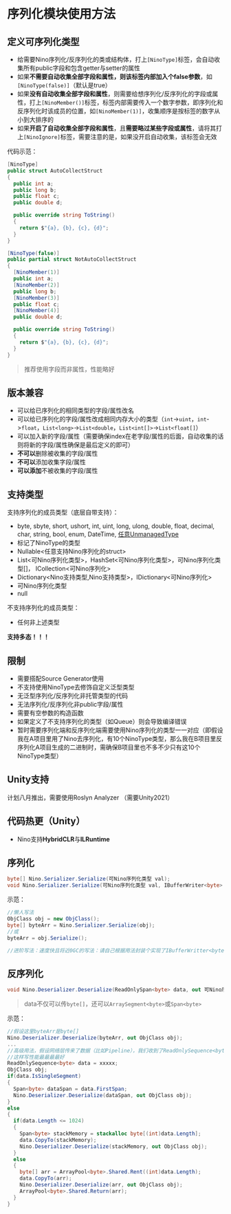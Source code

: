 # 序列化模块使用方法

## 定义可序列化类型

- 给需要Nino序列化/反序列化的类或结构体，打上```[NinoType]```标签，会自动收集所有public字段和包含getter与setter的属性
- 如果**不需要自动收集全部字段和属性，则该标签内部加入个false参数**，如```[NinoType(false)]```（默认是true）
- 如果**没有自动收集全部字段和属性**，则需要给想序列化/反序列化的字段或属性，打上```[NinoMember()]```标签，标签内部需要传入一个数字参数，即序列化和反序列化时该成员的位置，如```[NinoMember(1)]```，收集顺序是按标签的数字从小到大排序的
- 如果**开启了自动收集全部字段和属性**，且**需要略过某些字段或属性**，请将其打上```[NinoIgnore]```标签，需要注意的是，如果没开启自动收集，该标签会无效

代码示范：

```csharp
[NinoType]
public struct AutoCollectStruct
{
  public int a;
  public long b;
  public float c;
  public double d;

  public override string ToString()
  {
    return $"{a}, {b}, {c}, {d}";
  }
}

[NinoType(false)]
public partial struct NotAutoCollectStruct
{
  [NinoMember(1)]
  public int a;
  [NinoMember(2)]
  public long b;
  [NinoMember(3)]
  public float c;
  [NinoMember(4)]
  public double d;

  public override string ToString()
  {
    return $"{a}, {b}, {c}, {d}";
  }
}
```

> 推荐使用字段而非属性，性能略好

## 版本兼容

- 可以给已序列化的相同类型的字段/属性改名
- 可以给已序列化的字段/属性改成相同内存大小的类型（`int`->`uint`，`int`->`float`，`List<long>`->`List<double`，`List<int[]>`->`List<float[]`）
- 可以加入新的字段/属性（需要确保index在老字段/属性的后面，自动收集的话则将新的字段/属性确保是最后定义的即可）
- **不可以**删除被收集的字段/属性
- **不可以**添加收集字段/属性
- **可以添加**不被收集的字段/属性

## 支持类型

支持序列化的成员类型（底层自带支持）：

- byte, sbyte, short, ushort, int, uint, long, ulong, double, float, decimal, char, string, bool, enum, DateTime, [任意UnmanagedType](https://learn.microsoft.com/en-us/dotnet/csharp/language-reference/builtin-types/unmanaged-types)
- 标记了NinoType的类型
- Nullable<任意支持Nino序列化的struct>
- List<可Nino序列化类型>，HashSet<可Nino序列化类型>，可Nino序列化类型[]， ICollection<可Nino序列化>
- Dictionary<Nino支持类型,Nino支持类型>，IDictionary<可Nino序列化>
- 可Nino序列化类型
- null

不支持序列化的成员类型：

- 任何非上述类型

**支持多态！！！**

## 限制

- 需要搭配Source Generator使用
- 不支持使用NinoType去修饰自定义泛型类型
- 无泛型序列化/反序列化非托管类型的代码
- 无法序列化/反序列化非public字段/属性
- 需要有空参数的构造函数
- 如果定义了不支持序列化的类型（如Queue）则会导致编译错误
- 暂时需要序列化端和反序列化端需要使用Nino序列化的类型一一对应（即假设我在A项目里用了Nino去序列化，有10个NinoType类型，那么我在B项目里反序列化A项目生成的二进制时，需确保B项目里也不多不少只有这10个NinoType类型）

## Unity支持

计划八月推出，需要使用Roslyn Analyzer （需要Unity2021）

## 代码热更（Unity）

- Nino支持**HybridCLR**与**ILRuntime**

## 序列化

```csharp
byte[] Nino.Serializer.Serialize(可Nino序列化类型 val);
void Nino.Serializer.Serialize(可Nino序列化类型 val, IBufferWriter<byte> bufferWriter);
```

示范：

```csharp
//懒人写法
ObjClass obj = new ObjClass();
byte[] byteArr = Nino.Serializer.Serialize(obj);
//或
byteArr = obj.Serialize();

//进阶写法：速度快且将近0GC的写法：请自己根据用法封装个实现了IBufferWritter<byte>的类型，这样的话不一定需要在序列化结束后分配新的二进制数组
```

## 反序列化

```csharp
void Nino.Deserializer.Deserialize(ReadOnlySpan<byte> data, out 可Nino序列化类型 value);
```

> data不仅可以传```byte[]```，还可以```ArraySegment<byte>```或```Span<byte>```

示范：

```csharp
//假设这里byteArr是byte[]
Nino.Deserializer.Deserialize(byteArr, out ObjClass obj);
...
//高级用法，假设网络层传来了数据（比如Pipeline），我们收到了ReadOnlySequence<byte>
//这样写性能最最最最好
ReadOnlySequence<byte> data = xxxxx;
ObjClass obj;
if(data.IsSingleSegment)
{
  Span<byte> dataSpan = data.FirstSpan;
  Nino.Deserializer.Deserialize(dataSpan, out ObjClass obj);
}
else
{
  if(data.Length <= 1024)
  {
    Span<byte> stackMemory = stackalloc byte[(int)data.Length];
    data.CopyTo(stackMemory);
    Nino.Deserializer.Deserialize(stackMemory, out ObjClass obj);
  }
  else
  {
    byte[] arr = ArrayPool<byte>.Shared.Rent((int)data.Length);
    data.CopyTo(arr);
    Nino.Deserializer.Deserialize(arr, out ObjClass obj);
    ArrayPool<byte>.Shared.Return(arr);
  }
}
```
